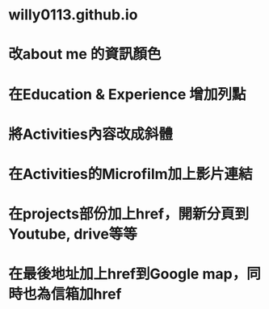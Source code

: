 # willy0113.github.io

# 改about me 的資訊顏色

# 在Education & Experience 增加列點

# 將Activities內容改成斜體

# 在Activities的Microfilm加上影片連結

# 在projects部份加上href，開新分頁到Youtube, drive等等

# 在最後地址加上href到Google map，同時也為信箱加href

